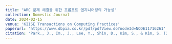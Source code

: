 ```yaml
---
title: "ARC 문제 해결을 위한 프롬프트 엔지니어링의 가능성"
collection: Domestic Journal
date: 2024-02-15
venue: 'KIISE Transactions on Computing Practices'
paperurl: 'https://www.dbpia.co.kr/pdf/pdfView.do?nodeId=NODE11716261'
citation: 'Park., J., Im., J., Lee, Y., Shin, D., Kim, S., & Kim, S. (2023). The Possibility of Prompt Engineering for ARC Problem Solving. KIISE Transactions on Computing Practices.'
---
```

